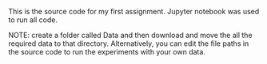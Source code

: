 This is the source code for my first assignment. Jupyter notebook was used to run all code.

NOTE: create a folder called Data and then download and move the all the required data to that directory. Alternatively, you can edit the file paths in the source code to run the experiments with your own data.